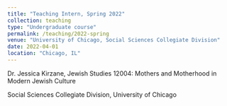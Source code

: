 ```yaml
---
title: "Teaching Intern, Spring 2022"
collection: teaching
type: "Undergraduate course"
permalink: /teaching/2022-spring
venue: "University of Chicago, Social Sciences Collegiate Division"
date: 2022-04-01
location: "Chicago, IL"
---
```


Dr. Jessica Kirzane, Jewish Studies 12004: Mothers and Motherhood in Modern Jewish Culture

Social Sciences Collegiate Division, University of Chicago